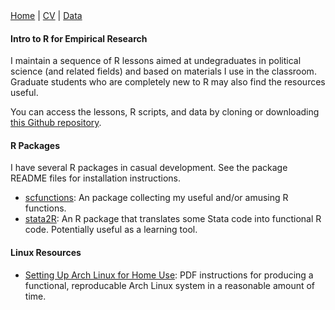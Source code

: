 <nav id="navigation">
  <a href="https://seanmcraig.github.io">Home</a>
  <span>|</span>
  <a href="https://github.com/seanmcraig/vita/blob/master/latex/vita.pdf">CV</a>
  <span>|</span>
  <a href="./data.html">Data</a>
</nav>

#### Intro to R for Empirical Research

I maintain a sequence of R lessons aimed at undegraduates in political science (and related fields) and based on materials I use in the classroom. Graduate students who are completely new to R may also find the resources useful. 

You can access the lessons, R scripts, and data by cloning or downloading <a href="">this Github repository</a>.

#### R Packages
I have several R packages in casual development. See the package README files for installation instructions.

* <a href="https://github.com/seanmcraig/scfunctions">scfunctions</a>: An package collecting my useful and/or amusing R functions.
* <a href="https://github.com/seanmcraig/stata2r">stata2R</a>: An R package that translates some Stata code into functional R code. Potentially useful as a learning tool.


#### Linux Resources
* <a href="https://github.com/seanmcraig/arch-setup/doc.pdf">Setting Up Arch Linux for Home Use</a>: PDF instructions for producing a functional, reproducable Arch Linux system in a reasonable amount of time.
